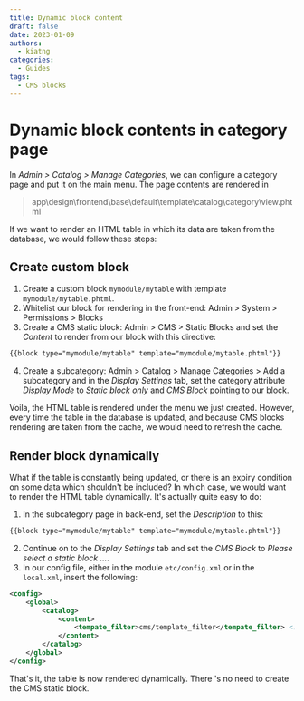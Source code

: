 ```yaml
---
title: Dynamic block content
draft: false
date: 2023-01-09
authors:
  - kiatng
categories:
  - Guides
tags:
  - CMS blocks
---
```


# Dynamic block contents in category page

In _Admin > Catalog > Manage Categories_, we can configure a category page and put it on the main menu. The page contents are rendered in

> app\design\frontend\base\default\template\catalog\category\view.phtml

If we want to render an HTML table in which its data are taken from the database, we would follow these steps:

<!-- more -->

## Create custom block

1. Create a custom block `mymodule/mytable` with template `mymodule/mytable.phtml`.
2. Whitelist our block for rendering in the front-end: Admin > System > Permissions > Blocks
3. Create a CMS static block: Admin > CMS > Static Blocks and set the _Content_ to render from our block with this directive:
```html
{{block type="mymodule/mytable" template="mymodule/mytable.phtml"}}
```
4. Create a subcategory: Admin > Catalog > Manage Categories > Add a subcategory and in the _Display Settings_ tab, set the category attribute _Display Mode_ to _Static block only_ and _CMS Block_ pointing to our block.

Voila, the HTML table is rendered under the menu we just created. However, every time the table in the database is updated, and because CMS blocks rendering are taken from the cache, we would need to refresh the cache.

## Render block dynamically

What if the table is constantly being updated, or there is an expiry condition on some data which shouldn't be included? In which case, we would want to render the HTML table dynamically. It's actually quite easy to do:

1. In the subcategory page in back-end, set the _Description_ to this:
```html
{{block type="mymodule/mytable" template="mymodule/mytable.phtml"}}
```
2. Continue on to the _Display Settings_ tab and set the _CMS Block_ to _Please select a static block ..._.
3. In our config file, either in the module `etc/config.xml` or in the `local.xml`, insert the following:

```xml
<config>
    <global>
        <catalog>
            <content>
                <tempate_filter>cms/template_filter</tempate_filter> <!-- Note the typo on template must remain as "tempate". -->
            </content>
        </catalog>
    </global>
</config>
```

That's it, the table is now rendered dynamically. There 's no need to create the CMS static block.